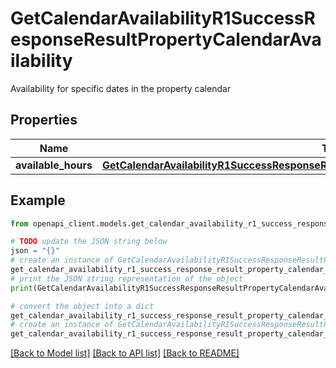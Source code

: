 # GetCalendarAvailabilityR1SuccessResponseResultPropertyCalendarAvailability

Availability for specific dates in the property calendar

## Properties

Name | Type | Description | Notes
------------ | ------------- | ------------- | -------------
**available_hours** | [**GetCalendarAvailabilityR1SuccessResponseResultPropertyCalendarAvailabilityAvailableHours**](GetCalendarAvailabilityR1SuccessResponseResultPropertyCalendarAvailabilityAvailableHours.md) |  | [optional] 

## Example

```python
from openapi_client.models.get_calendar_availability_r1_success_response_result_property_calendar_availability import GetCalendarAvailabilityR1SuccessResponseResultPropertyCalendarAvailability

# TODO update the JSON string below
json = "{}"
# create an instance of GetCalendarAvailabilityR1SuccessResponseResultPropertyCalendarAvailability from a JSON string
get_calendar_availability_r1_success_response_result_property_calendar_availability_instance = GetCalendarAvailabilityR1SuccessResponseResultPropertyCalendarAvailability.from_json(json)
# print the JSON string representation of the object
print(GetCalendarAvailabilityR1SuccessResponseResultPropertyCalendarAvailability.to_json())

# convert the object into a dict
get_calendar_availability_r1_success_response_result_property_calendar_availability_dict = get_calendar_availability_r1_success_response_result_property_calendar_availability_instance.to_dict()
# create an instance of GetCalendarAvailabilityR1SuccessResponseResultPropertyCalendarAvailability from a dict
get_calendar_availability_r1_success_response_result_property_calendar_availability_from_dict = GetCalendarAvailabilityR1SuccessResponseResultPropertyCalendarAvailability.from_dict(get_calendar_availability_r1_success_response_result_property_calendar_availability_dict)
```
[[Back to Model list]](../README.md#documentation-for-models) [[Back to API list]](../README.md#documentation-for-api-endpoints) [[Back to README]](../README.md)


